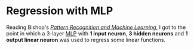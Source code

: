 # Regression with MLP

Reading Bishop's [*Pattern Recognition and Machine Learning*](http://research.microsoft.com/en-us/um/people/cmbishop/prml/), I got to the point in which a 3-layer [MLP](http://en.wikipedia.org/wiki/Multilayer_perceptron) with **1 input neuron**, **3 hidden neurons** and **1 output linear neuron** was used to regress some linear functions.
